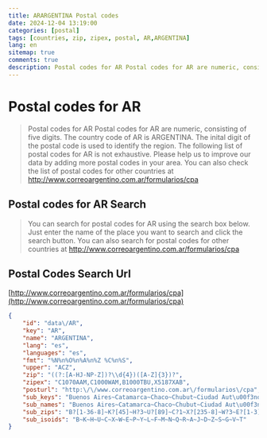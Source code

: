 ```yaml
---
title: ARARGENTINA Postal codes 
date: 2024-12-04 13:19:00
categories: [postal]
tags: [countries, zip, zipex, postal, AR,ARGENTINA]
lang: en
sitemap: true
comments: true
description: Postal codes for AR Postal codes for AR are numeric, consisting of five digits. The country code of AR is ARGENTINA. The inital digit of the postal code is used to identify the region. The following list of postal codes for AR is not exhaustive. Please help us to improve our data by adding more postal codes in your area. You can also check the list of postal codes for other countries at http://www.correoargentino.com.ar/formularios/cpa
---
```


# Postal codes for AR
> Postal codes for AR Postal codes for AR are numeric, consisting of five digits. The country code of AR is ARGENTINA. The inital digit of the postal code is used to identify the region. The following list of postal codes for AR is not exhaustive. Please help us to improve our data by adding more postal codes in your area. You can also check the list of postal codes for other countries at http://www.correoargentino.com.ar/formularios/cpa

## Postal codes for AR Search 
> You can search for postal codes for AR using the search box below. Just enter the name of the place you want to search and click the search button. You can also search for postal codes for other countries at http://www.correoargentino.com.ar/formularios/cpa

## Postal Codes Search Url

[http://www.correoargentino.com.ar/formularios/cpa](http://www.correoargentino.com.ar/formularios/cpa)
```json
{
    "id": "data\/AR",
    "key": "AR",
    "name": "ARGENTINA",
    "lang": "es",
    "languages": "es",
    "fmt": "%N%n%O%n%A%n%Z %C%n%S",
    "upper": "ACZ",
    "zip": "((?:[A-HJ-NP-Z])?\\d{4})([A-Z]{3})?",
    "zipex": "C1070AAM,C1000WAM,B1000TBU,X5187XAB",
    "posturl": "http:\/\/www.correoargentino.com.ar\/formularios\/cpa",
    "sub_keys": "Buenos Aires~Catamarca~Chaco~Chubut~Ciudad Aut\u00f3noma de Buenos Aires~C\u00f3rdoba~Corrientes~Entre R\u00edos~Formosa~Jujuy~La Pampa~La Rioja~Mendoza~Misiones~Neuqu\u00e9n~R\u00edo Negro~Salta~San Juan~San Luis~Santa Cruz~Santa Fe~Santiago del Estero~Tierra del Fuego~Tucum\u00e1n",
    "sub_names": "Buenos Aires~Catamarca~Chaco~Chubut~Ciudad Aut\u00f3noma de Buenos Aires~C\u00f3rdoba~Corrientes~Entre R\u00edos~Formosa~Jujuy~La Pampa~La Rioja~Mendoza~Misiones~Neuqu\u00e9n~R\u00edo Negro~Salta~San Juan~San Luis~Santa Cruz~Santa Fe~Santiago del Estero~Tierra del Fuego~Tucum\u00e1n",
    "sub_zips": "B?[1-36-8]~K?[45]~H?3~U?[89]~C?1~X?[235-8]~W?3~E?[1-3]~P?[37]~Y?4~L?[3568]~F?5~M?[56]~N?3~Q?[38]~R?[89]~A?[34]~J?5~D?[4-6]~Z?[89]~S?[2368]~G?[2-5]~V?9~T?[45]",
    "sub_isoids": "B~K~H~U~C~X~W~E~P~Y~L~F~M~N~Q~R~A~J~D~Z~S~G~V~T"
}
```
